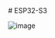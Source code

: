 <upload files>
  # ESP32-S3
  

![image](https://user-images.githubusercontent.com/16070445/110311971-ccda1180-8004-11eb-96cc-502e3625cc66.png)
